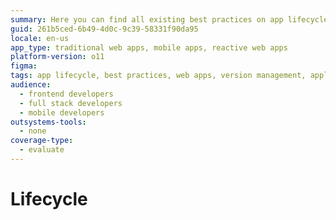 ```yaml
---
summary: Here you can find all existing best practices on app lifecycle.
guid: 261b5ced-6b49-4d0c-9c39-58331f90da95
locale: en-us
app_type: traditional web apps, mobile apps, reactive web apps
platform-version: o11
figma:
tags: app lifecycle, best practices, web apps, version management, application architecture
audience:
  - frontend developers
  - full stack developers
  - mobile developers
outsystems-tools:
  - none
coverage-type:
  - evaluate
---
```


# Lifecycle
